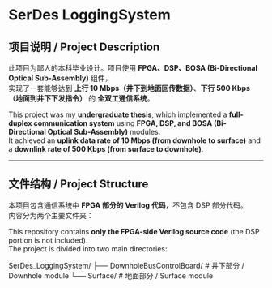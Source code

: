 # SerDes LoggingSystem

## 项目说明 / Project Description

此项目为鄙人的本科毕业设计。项目使用 **FPGA、DSP、BOSA (Bi-Directional Optical Sub-Assembly)** 组件，  
实现了一套能够达到 **上行 10 Mbps（井下到地面回传数据）**、**下行 500 Kbps（地面到井下下发指令）** 的 **全双工通信系统**。

This project was my **undergraduate thesis**, which implemented a **full-duplex communication system** using **FPGA, DSP, and BOSA (Bi-Directional Optical Sub-Assembly)** modules.  
It achieved an **uplink data rate of 10 Mbps (from downhole to surface)** and a **downlink rate of 500 Kbps (from surface to downhole)**.

---

## 文件结构 / Project Structure

本项目包含通信系统中 **FPGA 部分的 Verilog 代码**，不包含 DSP 部分代码。  
内容分为两个主要文件夹：

This repository contains **only the FPGA-side Verilog source code** (the DSP portion is not included).  
The project is divided into two main directories:

SerDes_LoggingSystem/
├── DownholeBusControlBoard/ # 井下部分 / Downhole module
└── Surface/ # 地面部分 / Surface module
